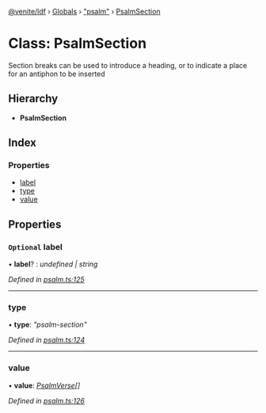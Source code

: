 [@venite/ldf](../README.md) › [Globals](../globals.md) › ["psalm"](../modules/_psalm_.md) › [PsalmSection](_psalm_.psalmsection.md)

# Class: PsalmSection

Section breaks can be used to introduce a heading, or to indicate a place for an antiphon to be inserted

## Hierarchy

* **PsalmSection**

## Index

### Properties

* [label](_psalm_.psalmsection.md#optional-label)
* [type](_psalm_.psalmsection.md#type)
* [value](_psalm_.psalmsection.md#value)

## Properties

### `Optional` label

• **label**? : *undefined | string*

*Defined in [psalm.ts:125](https://github.com/gbj/venite/blob/0242db9/ldf/src/psalm.ts#L125)*

___

###  type

• **type**: *"psalm-section"*

*Defined in [psalm.ts:124](https://github.com/gbj/venite/blob/0242db9/ldf/src/psalm.ts#L124)*

___

###  value

• **value**: *[PsalmVerse](_psalm_.psalmverse.md)[]*

*Defined in [psalm.ts:126](https://github.com/gbj/venite/blob/0242db9/ldf/src/psalm.ts#L126)*
